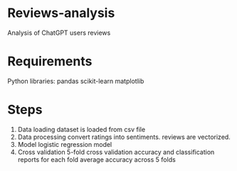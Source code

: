 # Reviews-analysis
Analysis of ChatGPT users reviews

 # Requirements
  Python libraries:
    pandas 
    scikit-learn
    matplotlib

# Steps  
1. Data loading
    dataset is loaded from csv file
2. Data processing
    convert ratings into sentiments.
    reviews are vectorized.
3. Model 
    logistic regression model 
4. Cross validation
    5-fold cross validation 
    accuracy and classification reports for each fold
    average accuracy across 5 folds
   
      
  
